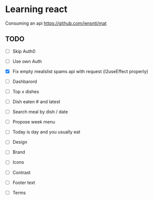 # Learning react

Consuming an api https://github.com/jensnti/mat

## TODO

- [ ] Skip Auth0
- [ ] Use own Auth

- [x] Fix empty mealslist spams api with request (l2useEffect properly)
- [ ] Dashbarord
- [ ] Top x dishes
- [ ] Dish eaten # and latest
- [ ] Search meal by dish / date
- [ ] Propose week menu
- [ ] Today is day and you usually eat

- [ ] Design
- [ ] Brand 
- [ ] Icons
- [ ] Contrast

- [ ] Footer text
- [ ] Terms